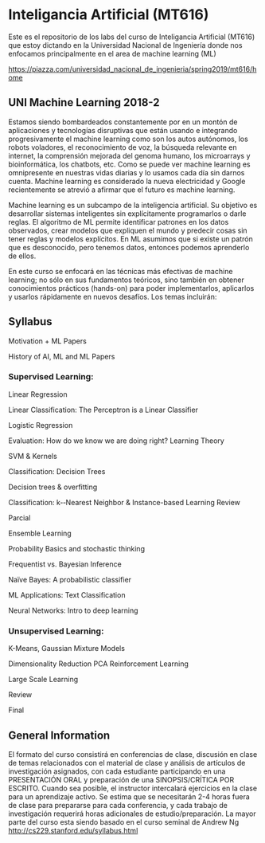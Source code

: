 # Inteligancia Artificial (MT616) 

Este es el repositorio de los labs del curso de Inteligancia Artificial (MT616) que estoy dictando en la Universidad Nacional de Ingeniería donde nos enfocamos principalmente en el area de machine learning (ML)

https://piazza.com/universidad_nacional_de_ingenieria/spring2019/mt616/home

## UNI Machine Learning 2018-2

Estamos siendo bombardeados constantemente por en un montón de aplicaciones y tecnologías disruptivas que están usando e integrando progresivamente el machine learning como son los autos autónomos, los robots voladores, el reconocimiento de voz, la búsqueda relevante en internet, la comprensión mejorada del genoma humano, los microarrays y bioinformática, los chatbots, etc. Como se puede ver machine learning es omnipresente en nuestras vidas diarias y lo usamos cada día sin darnos cuenta. Machine learning es considerado la nueva electricidad y Google recientemente se atrevió a afirmar que el futuro es machine learning.

Machine learning es un subcampo de la inteligencia artificial. Su objetivo es desarrollar sistemas inteligentes sin explícitamente programarlos o darle reglas. El algoritmo de ML permite identificar patrones en los datos observados, crear modelos que expliquen el mundo y predecir cosas sin tener reglas y modelos explícitos. En ML asumimos que si existe un patrón que es desconocido, pero tenemos datos, entonces podemos aprenderlo de ellos.

En este curso se enfocará en las técnicas más efectivas de machine learning; no sólo en sus fundamentos teóricos, sino también en obtener conocimientos prácticos (hands-on) para poder implementarlos, aplicarlos y usarlos rápidamente en nuevos desafíos. Los temas incluirán:

## Syllabus

Motivation + ML Papers

History of AI, ML and ML Papers

### Supervised Learning:

Linear Regression

Linear Classification: The Perceptron is a Linear Classifier

Logistic Regression

Evaluation: How do we know we are doing right?
Learning Theory

SVM & Kernels

Classification: Decision Trees

Decision trees & overfitting

Classification: k-‐Nearest Neighbor & Instance-based Learning
Review

Parcial

Ensemble Learning

Probability Basics and stochastic thinking

Frequentist vs. Bayesian Inference

Naïve Bayes: A probabilistic classifier

ML Applications: Text Classification

Neural Networks: Intro to deep learning

### Unsupervised Learning:

K-Means, Gaussian Mixture Models

Dimensionality Reduction PCA
Reinforcement Learning

Large Scale Learning

Review

Final

## General Information
El formato del curso consistirá en conferencias de clase, discusión en clase de temas relacionados con el material de clase y análisis de artículos de investigación asignados, con cada estudiante participando en una PRESENTACIÓN ORAL y preparación de una SINOPSIS/CRÍTICA POR ESCRITO. Cuando sea posible, el instructor intercalará ejercicios en la clase para un aprendizaje activo. Se estima que se necesitarán 2-4 horas fuera de clase para prepararse para cada conferencia, y cada trabajo de investigación requerirá horas adicionales de estudio/preparación.
La mayor parte del curso esta siendo basado en el curso seminal de Andrew Ng  http://cs229.stanford.edu/syllabus.html
